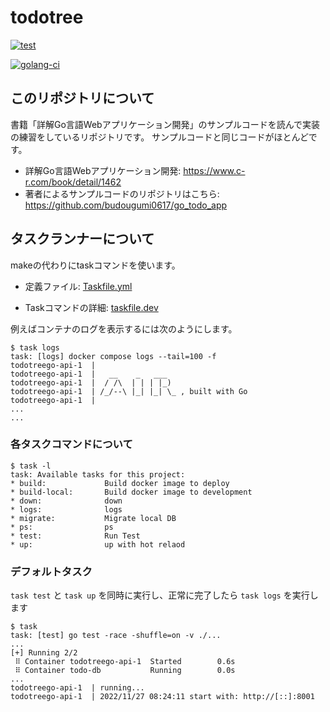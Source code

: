# todotree

[![test](https://github.com/misebox/todotree.go/actions/workflows/test.yml/badge.svg)](https://github.com/misebox/todotree.go/actions/workflows/test.yml)

[![golang-ci](https://github.com/misebox/todotree.go/actions/workflows/golangci.yml/badge.svg)](https://github.com/misebox/todotree.go/actions/workflows/golangci.yml)

## このリポジトリについて

書籍「詳解Go言語Webアプリケーション開発」のサンプルコードを読んで実装の練習をしているリポジトリです。
サンプルコードと同じコードがほとんどです。

- 詳解Go言語Webアプリケーション開発: https://www.c-r.com/book/detail/1462
- 著者によるサンプルコードのリポジトリはこちら: https://github.com/budougumi0617/go_todo_app

## タスクランナーについて

makeの代わりにtaskコマンドを使います。 

- 定義ファイル: [Taskfile.yml](./Taskfile.yml)

- Taskコマンドの詳細: [taskfile.dev](https://taskfile.dev)

例えばコンテナのログを表示するには次のようにします。
```
$ task logs
task: [logs] docker compose logs --tail=100 -f
todotreego-api-1  | 
todotreego-api-1  |   __    _   ___  
todotreego-api-1  |  / /\  | | | |_) 
todotreego-api-1  | /_/--\ |_| |_| \_ , built with Go 
todotreego-api-1  | 
...
...
```


### 各タスクコマンドについて
```
$ task -l
task: Available tasks for this project:
* build:             Build docker image to deploy
* build-local:       Build docker image to development
* down:              down
* logs:              logs
* migrate:           Migrate local DB
* ps:                ps
* test:              Run Test
* up:                up with hot relaod
```

### デフォルトタスク

`task test` と `task up` を同時に実行し、正常に完了したら `task logs` を実行します

```
$ task
task: [test] go test -race -shuffle=on -v ./...
...
[+] Running 2/2                                    
 ⠿ Container todotreego-api-1  Started        0.6s 
 ⠿ Container todo-db           Running        0.0s
...
todotreego-api-1  | running...
todotreego-api-1  | 2022/11/27 08:24:11 start with: http://[::]:8001

```

